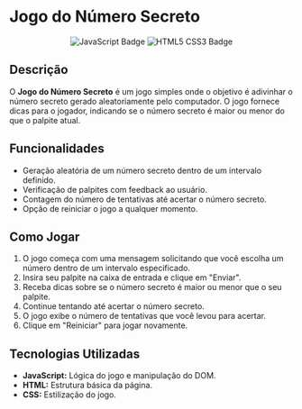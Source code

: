 # Jogo do Número Secreto

<p align="center">
  <img src="https://img.shields.io/badge/JavaScript-ES6+-yellow" alt="JavaScript Badge">
  <img src="https://img.shields.io/badge/HTML5-CSS3-orange" alt="HTML5 CSS3 Badge">
</p>

## Descrição

O **Jogo do Número Secreto** é um jogo simples onde o objetivo é adivinhar o número secreto gerado aleatoriamente pelo computador. O jogo fornece dicas para o jogador, indicando se o número secreto é maior ou menor do que o palpite atual.

## Funcionalidades

- Geração aleatória de um número secreto dentro de um intervalo definido.
- Verificação de palpites com feedback ao usuário.
- Contagem do número de tentativas até acertar o número secreto.
- Opção de reiniciar o jogo a qualquer momento.

## Como Jogar

1. O jogo começa com uma mensagem solicitando que você escolha um número dentro de um intervalo especificado.
2. Insira seu palpite na caixa de entrada e clique em "Enviar".
3. Receba dicas sobre se o número secreto é maior ou menor que o seu palpite.
4. Continue tentando até acertar o número secreto.
5. O jogo exibe o número de tentativas que você levou para acertar.
6. Clique em "Reiniciar" para jogar novamente.

## Tecnologias Utilizadas

- **JavaScript:** Lógica do jogo e manipulação do DOM.
- **HTML:** Estrutura básica da página.
- **CSS:** Estilização do jogo.
